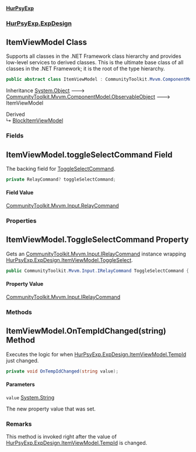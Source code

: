 #### [HurPsyExp](index.md 'index')
### [HurPsyExp.ExpDesign](HurPsyExp.ExpDesign.md 'HurPsyExp.ExpDesign')

## ItemViewModel Class

Supports all classes in the .NET Framework class hierarchy and provides low-level services to derived classes. This is the ultimate base class of all classes in the .NET Framework; it is the root of the type hierarchy.

```csharp
public abstract class ItemViewModel : CommunityToolkit.Mvvm.ComponentModel.ObservableObject
```

Inheritance [System.Object](https://docs.microsoft.com/en-us/dotnet/api/System.Object 'System.Object') &#129106; [CommunityToolkit.Mvvm.ComponentModel.ObservableObject](https://docs.microsoft.com/en-us/dotnet/api/CommunityToolkit.Mvvm.ComponentModel.ObservableObject 'CommunityToolkit.Mvvm.ComponentModel.ObservableObject') &#129106; ItemViewModel

Derived  
&#8627; [BlockItemViewModel](HurPsyExp.ExpDesign.BlockItemViewModel.md 'HurPsyExp.ExpDesign.BlockItemViewModel')
### Fields

<a name='HurPsyExp.ExpDesign.ItemViewModel.toggleSelectCommand'></a>

## ItemViewModel.toggleSelectCommand Field

The backing field for [ToggleSelectCommand](HurPsyExp.ExpDesign.ItemViewModel.md#HurPsyExp.ExpDesign.ItemViewModel.ToggleSelectCommand 'HurPsyExp.ExpDesign.ItemViewModel.ToggleSelectCommand').

```csharp
private RelayCommand? toggleSelectCommand;
```

#### Field Value
[CommunityToolkit.Mvvm.Input.RelayCommand](https://docs.microsoft.com/en-us/dotnet/api/CommunityToolkit.Mvvm.Input.RelayCommand 'CommunityToolkit.Mvvm.Input.RelayCommand')
### Properties

<a name='HurPsyExp.ExpDesign.ItemViewModel.ToggleSelectCommand'></a>

## ItemViewModel.ToggleSelectCommand Property

Gets an [CommunityToolkit.Mvvm.Input.IRelayCommand](https://docs.microsoft.com/en-us/dotnet/api/CommunityToolkit.Mvvm.Input.IRelayCommand 'CommunityToolkit.Mvvm.Input.IRelayCommand') instance wrapping [HurPsyExp.ExpDesign.ItemViewModel.ToggleSelect](https://docs.microsoft.com/en-us/dotnet/api/HurPsyExp.ExpDesign.ItemViewModel.ToggleSelect 'HurPsyExp.ExpDesign.ItemViewModel.ToggleSelect').

```csharp
public CommunityToolkit.Mvvm.Input.IRelayCommand ToggleSelectCommand { get; }
```

#### Property Value
[CommunityToolkit.Mvvm.Input.IRelayCommand](https://docs.microsoft.com/en-us/dotnet/api/CommunityToolkit.Mvvm.Input.IRelayCommand 'CommunityToolkit.Mvvm.Input.IRelayCommand')
### Methods

<a name='HurPsyExp.ExpDesign.ItemViewModel.OnTempIdChanged(string)'></a>

## ItemViewModel.OnTempIdChanged(string) Method

Executes the logic for when [HurPsyExp.ExpDesign.ItemViewModel.TempId](https://docs.microsoft.com/en-us/dotnet/api/HurPsyExp.ExpDesign.ItemViewModel.TempId 'HurPsyExp.ExpDesign.ItemViewModel.TempId') just changed.

```csharp
private void OnTempIdChanged(string value);
```
#### Parameters

<a name='HurPsyExp.ExpDesign.ItemViewModel.OnTempIdChanged(string).value'></a>

`value` [System.String](https://docs.microsoft.com/en-us/dotnet/api/System.String 'System.String')

The new property value that was set.

### Remarks
This method is invoked right after the value of [HurPsyExp.ExpDesign.ItemViewModel.TempId](https://docs.microsoft.com/en-us/dotnet/api/HurPsyExp.ExpDesign.ItemViewModel.TempId 'HurPsyExp.ExpDesign.ItemViewModel.TempId') is changed.